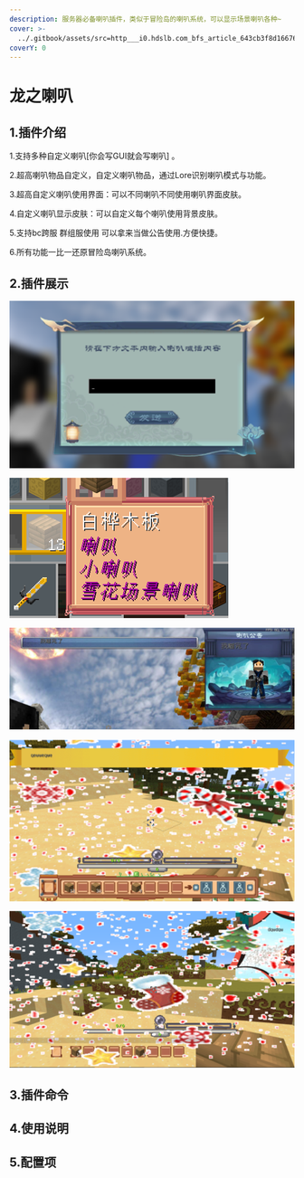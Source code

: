 ```yaml
---
description: 服务器必备喇叭插件，类似于冒险岛的喇叭系统，可以显示场景喇叭各种~
cover: >-
  ../.gitbook/assets/src=http___i0.hdslb.com_bfs_article_643cb3f8d166763b7f2ea894adeffe7b93301acb.jpg&refer=http___i0.hdslb.jpg
coverY: 0
---
```


# 龙之喇叭

## 1.插件介绍 <a href="#1.-cha-jian-jie-shao" id="1.-cha-jian-jie-shao"></a>

1.支持多种自定义喇叭\[你会写GUI就会写喇叭] 。

2.超高喇叭物品自定义，自定义喇叭物品，通过Lore识别喇叭模式与功能。&#x20;

3.超高自定义喇叭使用界面：可以不同喇叭不同使用喇叭界面皮肤。&#x20;

4.自定义喇叭显示皮肤：可以自定义每个喇叭使用背景皮肤。&#x20;

5.支持bc跨服 群组服使用 可以拿来当做公告使用.方便快捷。&#x20;

6.所有功能一比一还原冒险岛喇叭系统。

## 2.插件展示 <a href="#2.-cha-jian-zhan-shi" id="2.-cha-jian-zhan-shi"></a>

![](<../.gitbook/assets/image (14) (1) (1) (1).png>)

![](<../.gitbook/assets/image (8) (1) (1) (1).png>)

![](<../.gitbook/assets/image (3) (1) (1) (1).png>)

![](<../.gitbook/assets/image (11) (1).png>)

![](<../.gitbook/assets/image (13) (1) (1) (1).png>)

## 3.插件命令 <a href="#3.-cha-jian-ming-ling" id="3.-cha-jian-ming-ling"></a>







## 4.使用说明



## 5.配置项
